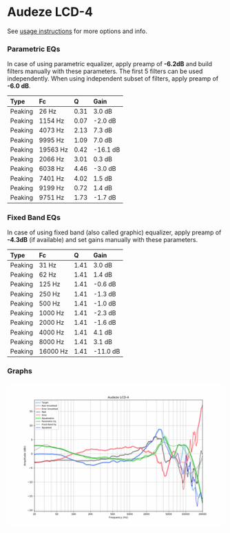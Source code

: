 # Audeze LCD-4
See [usage instructions](https://github.com/jaakkopasanen/AutoEq#usage) for more options and info.

### Parametric EQs
In case of using parametric equalizer, apply preamp of **-6.2dB** and build filters manually
with these parameters. The first 5 filters can be used independently.
When using independent subset of filters, apply preamp of **-6.0 dB**.

| Type    | Fc       |    Q | Gain     |
|:--------|:---------|:-----|:---------|
| Peaking | 26 Hz    | 0.31 | 3.0 dB   |
| Peaking | 1154 Hz  | 0.07 | -2.0 dB  |
| Peaking | 4073 Hz  | 2.13 | 7.3 dB   |
| Peaking | 9995 Hz  | 1.09 | 7.0 dB   |
| Peaking | 19563 Hz | 0.42 | -16.1 dB |
| Peaking | 2066 Hz  | 3.01 | 0.3 dB   |
| Peaking | 6038 Hz  | 4.46 | -3.0 dB  |
| Peaking | 7401 Hz  | 4.02 | 1.5 dB   |
| Peaking | 9199 Hz  | 0.72 | 1.4 dB   |
| Peaking | 9751 Hz  | 1.73 | -1.7 dB  |

### Fixed Band EQs
In case of using fixed band (also called graphic) equalizer, apply preamp of **-4.3dB**
(if available) and set gains manually with these parameters.

| Type    | Fc       |    Q | Gain     |
|:--------|:---------|:-----|:---------|
| Peaking | 31 Hz    | 1.41 | 3.0 dB   |
| Peaking | 62 Hz    | 1.41 | 1.4 dB   |
| Peaking | 125 Hz   | 1.41 | -0.6 dB  |
| Peaking | 250 Hz   | 1.41 | -1.3 dB  |
| Peaking | 500 Hz   | 1.41 | -1.0 dB  |
| Peaking | 1000 Hz  | 1.41 | -2.3 dB  |
| Peaking | 2000 Hz  | 1.41 | -1.6 dB  |
| Peaking | 4000 Hz  | 1.41 | 4.1 dB   |
| Peaking | 8000 Hz  | 1.41 | 3.1 dB   |
| Peaking | 16000 Hz | 1.41 | -11.0 dB |

### Graphs
![](./Audeze%20LCD-4.png)